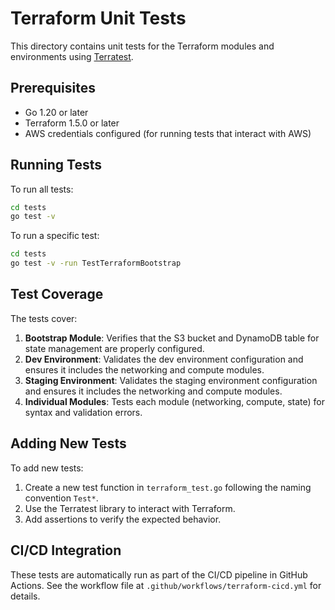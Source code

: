 # Terraform Unit Tests

This directory contains unit tests for the Terraform modules and environments using [Terratest](https://terratest.gruntwork.io/).

## Prerequisites

- Go 1.20 or later
- Terraform 1.5.0 or later
- AWS credentials configured (for running tests that interact with AWS)

## Running Tests

To run all tests:

```bash
cd tests
go test -v
```

To run a specific test:

```bash
cd tests
go test -v -run TestTerraformBootstrap
```

## Test Coverage

The tests cover:

1. **Bootstrap Module**: Verifies that the S3 bucket and DynamoDB table for state management are properly configured.
2. **Dev Environment**: Validates the dev environment configuration and ensures it includes the networking and compute modules.
3. **Staging Environment**: Validates the staging environment configuration and ensures it includes the networking and compute modules.
4. **Individual Modules**: Tests each module (networking, compute, state) for syntax and validation errors.

## Adding New Tests

To add new tests:

1. Create a new test function in `terraform_test.go` following the naming convention `Test*`.
2. Use the Terratest library to interact with Terraform.
3. Add assertions to verify the expected behavior.

## CI/CD Integration

These tests are automatically run as part of the CI/CD pipeline in GitHub Actions. See the workflow file at `.github/workflows/terraform-cicd.yml` for details.